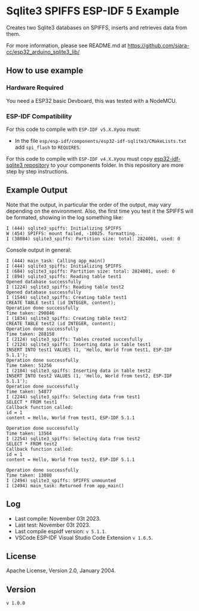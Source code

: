 # Sqlite3 SPIFFS ESP-IDF 5 Example

Creates two Sqlite3 databases on SPIFFS, inserts and retrieves data from them.

For more information, please see README.md at https://github.com/siara-cc/esp32_arduino_sqlite3_lib/ 

## How to use example

### Hardware Required

You need a ESP32 basic Devboard, this was tested with a NodeMCU.

### ESP-IDF Compatibility

For this code to compile with `ESP-IDF v5.X.X`you must:

* In the file `esp/esp-idf/components/esp32-idf-sqlite3/CMakeLists.txt` add `spi_flash` to `REQUIRES`.

For this code to compile with `ESP-IDF v4.X.X`you must copy [esp32-idf-sqlite3 repository](https://github.com/siara-cc/esp32-idf-sqlite3) to your components folder. In this repository are more step by step instructions.

## Example Output
Note that the output, in particular the order of the output, may vary depending on the environment. Also, the first time you test it the SPIFFS will be formated, showing in the log something like:

    I (444) sqlite3_spiffs: Initializing SPIFFS
    W (454) SPIFFS: mount failed, -10025. formatting...
    I (38084) sqlite3_spiffs: Partition size: total: 2824001, used: 0


Console output in general:

    I (444) main_task: Calling app_main()
    I (444) sqlite3_spiffs: Initializing SPIFFS
    I (684) sqlite3_spiffs: Partition size: total: 2824001, used: 0
    I (894) sqlite3_spiffs: Reading table test1
    Opened database successfully
    I (1224) sqlite3_spiffs: Reading table test2
    Opened database successfully
    I (1544) sqlite3_spiffs: Creating table test1
    CREATE TABLE test1 (id INTEGER, content);
    Operation done successfully
    Time taken: 290846
    I (1834) sqlite3_spiffs: Creating table test2
    CREATE TABLE test2 (id INTEGER, content);
    Operation done successfully
    Time taken: 288158
    I (2124) sqlite3_spiffs: Tables created succesfully
    I (2124) sqlite3_spiffs: Inserting data in table test1
    INSERT INTO test1 VALUES (1, 'Hello, World from test1, ESP-IDF 5.1.1');
    Operation done successfully
    Time taken: 51256
    I (2184) sqlite3_spiffs: Inserting data in table test2
    INSERT INTO test2 VALUES (1, 'Hello, World from test2, ESP-IDF 5.1.1');
    Operation done successfully
    Time taken: 54877
    I (2244) sqlite3_spiffs: Selecting data from test1
    SELECT * FROM test1
    Callback function called: 
    id = 1
    content = Hello, World from test1, ESP-IDF 5.1.1

    Operation done successfully
    Time taken: 13564
    I (2254) sqlite3_spiffs: Selecting data from test2
    SELECT * FROM test2
    Callback function called: 
    id = 1
    content = Hello, World from test2, ESP-IDF 5.1.1

    Operation done successfully
    Time taken: 13080
    I (2494) sqlite3_spiffs: SPIFFS unmounted
    I (2494) main_task: Returned from app_main()

## Log

* Last compile: November 03t 2023.
* Last test: November 03t 2023.
* Last compile espidf version: `v 5.1.1`.
* VSCode ESP-IDF Visual Studio Code Extension `v 1.6.5`.

## License

Apache License, Version 2.0, January 2004.

## Version

`v 1.0.0`